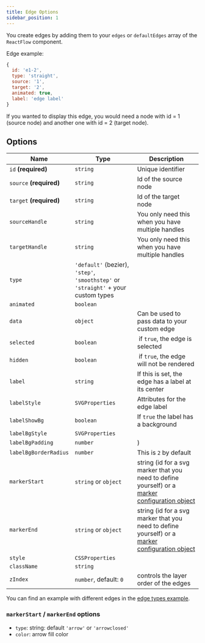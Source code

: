 ```yaml
---
title: Edge Options
sidebar_position: 1
---
```


You create edges by adding them to your `edges` or `defaultEdges` array of the `ReactFlow` component.

Edge example:

```js
{
  id: 'e1-2',
  type: 'straight',
  source: '1',
  target: '2',
  animated: true,
  label: 'edge label'
}
```

If you wanted to display this edge, you would need a node with id = 1 (source node) and another one with id = 2 (target node).

## Options

| Name                    | Type                                                                               | Description                                                                                                                       |
| ----------------------- | ---------------------------------------------------------------------------------- | --------------------------------------------------------------------------------------------------------------------------------- |
| `id` **(required)**     | `string`                                                                           | Unique identifier                                                                                                                 |
| `source` **(required)** | `string`                                                                           | Id of the source node                                                                                                             |
| `target` **(required)** | `string`                                                                           | Id of the target node                                                                                                             |
| `sourceHandle`          | `string`                                                                           | You only need this when you have multiple handles                                                                                 |
| `targetHandle`          | `string`                                                                           | You only need this when you have multiple handles                                                                                 |
| `type`                  | `'default'` (bezier), `'step'`, `'smoothstep'` or `'straight'` + your custom types |                                                                                                                                   |
| `animated`              | `boolean`                                                                          |                                                                                                                                   |
| `data`                  | `object`                                                                           | Can be used to pass data to your custom edge                                                                                      |
| `selected`              | `boolean`                                                                          |  if `true`, the edge is selected                                                                                                  |
| `hidden`                | `boolean`                                                                          |  if `true`, the edge will not be rendered                                                                                         |
| `label`                 | `string`                                                                           | If this is set, the edge has a label at its center                                                                                |
| `labelStyle`            | `SVGProperties`                                                                    | Attributes for the edge label                                                                                                     |
| `labelShowBg`           | `boolean`                                                                          | If `true` the label has a background                                                                                              |
| `labelBgStyle`          | `SVGProperties`                                                                    |                                                                                                                                   |
| `labelBgPadding`        | `number`                                                                           | )                                                                                                                                 |
| `labelBgBorderRadius`   | `number`                                                                           | This is `2` by default                                                                                                            |
| `markerStart`           | `string` or `object`                                                               | string (id for a svg marker that you need to define yourself) or a [marker configuration object](#markerstart--markerend-options) |
| `markerEnd`             | `string` or `object`                                                               | string (id for a svg marker that you need to define yourself) or a [marker configuration object](#markerstart--markerend-options) |
| `style`                 | `CSSProperties`                                                                    |                                                                                                                                   |
| `className`             | `string`                                                                           |                                                                                                                                   |
| `zIndex`                | `number`, default: `0`                                                             | controls the layer order of the edges                                                                                             |

You can find an example with different edges in the [edge types example](/docs/examples/edges/edge-types).

### `markerStart` / `markerEnd` options

- `type`: string: default `'arrow'` or `'arrowclosed'`
- `color`: arrow fill color
